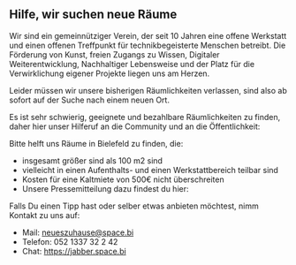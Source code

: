 ## Hilfe, wir suchen neue Räume

Wir sind ein gemeinnütziger Verein, der seit 10 Jahren eine offene Werkstatt und einen offenen Treffpunkt für technikbegeisterte Menschen betreibt. Die Förderung von Kunst, freien Zugangs zu Wissen, Digitaler Weiterentwicklung, Nachhaltiger Lebensweise und der Platz für die Verwirklichung eigener Projekte liegen uns am Herzen.

Leider müssen wir unsere bisherigen Räumlichkeiten verlassen, sind also ab sofort auf der Suche nach einem neuen Ort.

Es ist sehr schwierig, geeignete und bezahlbare Räumlichkeiten zu finden, daher hier unser Hilferuf an die Community und an die Öffentlichkeit:

Bitte helft uns Räume in Bielefeld zu finden, die:

- insgesamt größer sind als 100 m2 sind
- vielleicht in einen Aufenthalts- und einen Werkstattbereich teilbar sind
- Kosten für eine Kaltmiete von 500€ nicht überschreiten
- Unsere Pressemitteilung dazu findest du hier:

Falls Du einen Tipp hast oder selber etwas anbieten möchtest, nimm Kontakt zu uns auf:

- Mail: neueszuhause@space.bi
- Telefon: 052 1337 32 2 42
- Chat: https://jabber.space.bi
